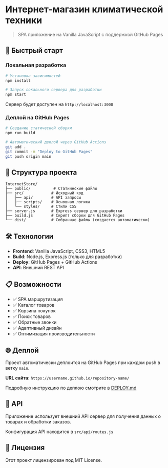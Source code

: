 # Интернет-магазин климатической техники

> SPA приложение на Vanilla JavaScript с поддержкой GitHub Pages

## 🚀 Быстрый старт

### Локальная разработка

```bash
# Установка зависимостей
npm install

# Запуск локального сервера для разработки
npm start
```

Сервер будет доступен на `http://localhost:3000`

### Деплой на GitHub Pages

```bash
# Создание статической сборки
npm run build

# Автоматический деплой через GitHub Actions
git add .
git commit -m "Deploy to GitHub Pages"
git push origin main
```

## 📁 Структура проекта

```
InternetStore/
├── public/          # Статические файлы
├── src/            # Исходный код
│   ├── api/        # API запросы
│   ├── scripts/    # Основная логика
│   └── styles/     # Стили CSS
├── server.js       # Express сервер для разработки
├── build.js        # Скрипт сборки для GitHub Pages
└── dist/           # Собранные файлы (создается автоматически)
```

## 🛠 Технологии

- **Frontend**: Vanilla JavaScript, CSS3, HTML5
- **Build**: Node.js, Express.js (только для разработки)
- **Deploy**: GitHub Pages + GitHub Actions
- **API**: Внешний REST API

## 📋 Возможности

- ✅ SPA маршрутизация
- ✅ Каталог товаров
- ✅ Корзина покупок
- ✅ Поиск товаров
- ✅ Обратные звонки
- ✅ Адаптивный дизайн
- ✅ Оптимизация производительности

## 🌐 Деплой

Проект автоматически деплоится на GitHub Pages при каждом push в ветку `main`.

**URL сайта**: `https://username.github.io/repository-name/`

Подробную инструкцию по деплою смотрите в [DEPLOY.md](./DEPLOY.md)

## 🔧 API

Приложение использует внешний API сервер для получения данных о товарах и обработки заказов.

Конфигурация API находится в `src/api/routes.js`

## 📝 Лицензия

Этот проект лицензирован под MIT License.
